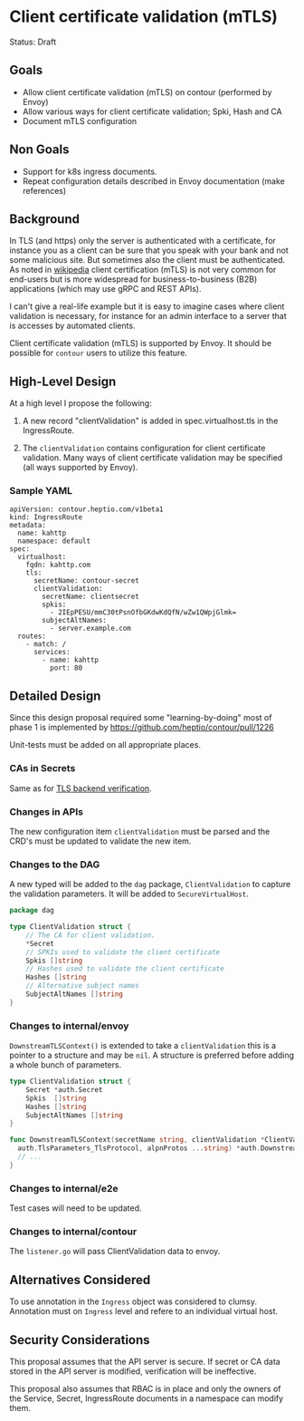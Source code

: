 # Client certificate validation (mTLS)

Status: Draft

## Goals

- Allow client certificate validation (mTLS) on contour (performed by Envoy)
- Allow various ways for client certificate validation; Spki, Hash and CA
- Document mTLS configuration

## Non Goals

- Support for k8s ingress documents.
- Repeat configuration details described in Envoy documentation (make references)

## Background

In TLS (and https) only the server is authenticated with a
certificate, for instance you as a client can be sure that you speak
with your bank and not some malicious site. But sometimes also the client
must be authenticated. As noted in
[wikipedia](https://en.wikipedia.org/wiki/Mutual_authentication)
client certification (mTLS) is not very common for end-users but is
more widespread for business-to-business (B2B) applications (which
may use gRPC and REST APIs).

I can't give a real-life example but it is easy to imagine cases where
client validation is necessary, for instance for an admin interface to
a server that is accesses by automated clients.

Client certificate validation (mTLS) is supported by Envoy. It should
be possible for `contour` users to utilize this feature.


## High-Level Design

At a high level I propose the following:

1. A new record "clientValidation" is added in spec.virtualhost.tls
   in the IngressRoute.

2. The `clientValidation` contains configuration for client
   certificate validation. Many ways of client certificate validation
   may be specified (all ways supported by Envoy).


### Sample YAML

```
apiVersion: contour.heptio.com/v1beta1
kind: IngressRoute
metadata:
  name: kahttp
  namespace: default
spec:
  virtualhost:
    fqdn: kahttp.com
    tls:
      secretName: contour-secret
      clientValidation:
        secretName: clientsecret
        spkis:
          - 2IEpPESU/mmC30tPsnOfbGKdwKdQfN/wZw1QWpjGlmk=
        subjectAltNames:
          - server.example.com
  routes:
    - match: /
      services:
        - name: kahttp
          port: 80
```


## Detailed Design

Since this design proposal required some "learning-by-doing" most of
phase 1 is implemented by https://github.com/heptio/contour/pull/1226

Unit-tests must be added on all appropriate places.


### CAs in Secrets

Same as for [TLS backend verification](tls-backend-verification.md).


### Changes in APIs

The new configuration item `clientValidation` must be parsed and the
CRD's must be updated to validate the new item.


### Changes to the DAG

A new typed will be added to the `dag` package, `ClientValidation`
to capture the validation parameters. It will be added to `SecureVirtualHost`.

```go
package dag

type ClientValidation struct {
	// The CA for client validation.
	*Secret
	// SPKIs used to validate the client certificate
	Spkis []string
	// Hashes used to validate the client certificate
	Hashes []string
	// Alternative subject names
	SubjectAltNames []string
}
```

### Changes to internal/envoy

`DownstreamTLSContext()` is extended to take a `clientValidation` this
is a pointer to a structure and may be `nil`. A structure is preferred
before adding a whole bunch of parameters.

```go
type ClientValidation struct {
	Secret *auth.Secret
	Spkis  []string
	Hashes []string
	SubjectAltNames []string
}

func DownstreamTLSContext(secretName string, clientValidation *ClientValidation, tlsMinProtoVersion
  auth.TlsParameters_TlsProtocol, alpnProtos ...string) *auth.DownstreamTlsContext {
  // ...
}
```


### Changes to internal/e2e

Test cases will need to be updated.

### Changes to internal/contour

The `listener.go` will pass ClientValidation data to envoy.


## Alternatives Considered

To use annotation in the `Ingress` object was considered to
clumsy. Annotation must on `Ingress` level and refere to an individual
virtual host.


## Security Considerations

This proposal assumes that the API server is secure.  If secret or CA
data stored in the API server is modified, verification will be
ineffective.

This proposal also assumes that RBAC is in place and only the owners
of the Service, Secret, IngressRoute documents in a namespace can
modify them.



